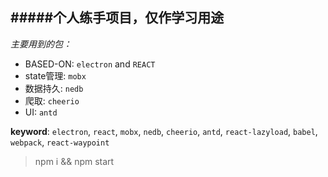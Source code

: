 #####个人练手项目，仅作学习用途
----

_主要用到的包：_
- BASED-ON: `electron` and `REACT`
- state管理: `mobx`
- 数据持久: `nedb`
- 爬取: `cheerio`
- UI: `antd`

**keyword**: `electron`, `react`, `mobx`, `nedb`, `cheerio`, `antd`, `react-lazyload`, `babel`, `webpack`, `react-waypoint`

> npm i && npm start

